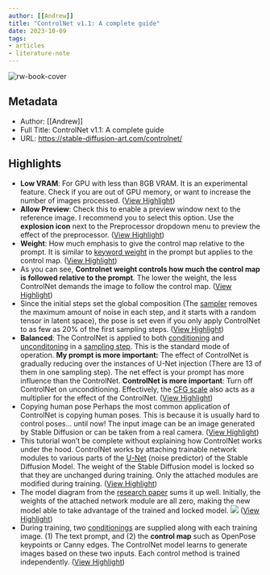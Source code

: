 ```yaml
---
author: [[Andrew]]
title: "ControlNet v1.1: A complete guide"
date: 2023-10-09
tags: 
- articles
- literature-note
---
```

![rw-book-cover](https://i0.wp.com/stable-diffusion-art.com/wp-content/uploads/2023/02/cover2-00004-1200166910-elegant-snobby-rich-Aerith-Gainsborough-looks-intently-at-you-in-wonder-and-anticipation.-ultra-detailed-painting-at-16K-resolut.png)

## Metadata
- Author: [[Andrew]]
- Full Title: ControlNet v1.1: A complete guide
- URL: https://stable-diffusion-art.com/controlnet/

## Highlights
- **Low VRAM**: For GPU with less than 8GB VRAM. It is an experimental feature. Check if you are out of GPU memory, or want to increase the number of images processed. ([View Highlight](https://read.readwise.io/read/01hcaraapmmcjrj7gwya5c1293))
- **Allow Preview**: Check this to enable a preview window next to the reference image. I recommend you to select this option. Use the **explosion icon** next to the Preprocessor dropdown menu to preview the effect of the preprocessor. ([View Highlight](https://read.readwise.io/read/01hcaradhpcg3p40c4ngvga3c9))
- **Weight**: How much emphasis to give the control map relative to the prompt. It is similar to [keyword weight](https://stable-diffusion-art.com/prompt-guide/#Keyword_weight) in the prompt but applies to the control map. ([View Highlight](https://read.readwise.io/read/01hcarb8rvefff93r2v4gvvdtk))
- As you can see, **Controlnet weight controls how much the control map is followed relative to the prompt**. The lower the weight, the less ControlNet demands the image to follow the control map. ([View Highlight](https://read.readwise.io/read/01hcardasj5hsb2sgpaadhxcd3))
- Since the initial steps set the global composition (The [sampler](https://stable-diffusion-art.com/samplers/) removes the maximum amount of noise in each step, and it starts with a random tensor in latent space), the pose is set even if you only apply ControlNet to as few as 20% of the first sampling steps. ([View Highlight](https://read.readwise.io/read/01hcare94yz34cpjdfaa670cge))
- **Balanced**: The ControlNet is applied to both [conditioning](https://stable-diffusion-art.com/how-stable-diffusion-work/#Conditioning) and [unconditoning](https://stable-diffusion-art.com/how-negative-prompt-work/#Sampling_with_negative_prompt) in a [sampling step](https://stable-diffusion-art.com/samplers/). This is the standard mode of operation.
  **My prompt is more important:** The effect of ControlNet is gradually reducing over the instances of U-Net injection (There are 13 of them in one sampling step). The net effect is your prompt has more influence than the ControlNet.
  **ControlNet is more important**: Turn off ControlNet on unconditioning. Effectively, the [CFG scale](https://stable-diffusion-art.com/how-stable-diffusion-work/#What_is_CFG_value) also acts as a multiplier for the effect of the ControlNet. ([View Highlight](https://read.readwise.io/read/01hcarht30bj2stp8dhavsmpj6))
- Copying human pose
  Perhaps the most common application of ControlNet is copying human poses. This is because it is usually hard to control poses… until now! The input image can be an image generated by Stable Diffusion or can be taken from a real camera. ([View Highlight](https://read.readwise.io/read/01hcarke9z7xkfs7z0n0zfpe2d))
- This tutorial won’t be complete without explaining how ControlNet works under the hood.
  ControlNet works by attaching trainable network modules to various parts of the [U-Net](https://stable-diffusion-art.com/how-stable-diffusion-work/#Feeding_embeddings_to_noise_predictor) (noise predictor) of the Stable Diffusion Model. The weight of the Stable Diffusion model is locked so that they are unchanged during training. Only the attached modules are modified during training. ([View Highlight](https://read.readwise.io/read/01hcarp7my9jhe9b7an5hpz22x))
- The model diagram from the [research paper](https://arxiv.org/abs/2302.05543) sums it up well. Initially, the weights of the attached network module are all zero, making the new model able to take advantage of the trained and locked model.
  ![](https://stable-diffusion-art.com/wp-content/uploads/2023/02/image-139.png) ([View Highlight](https://read.readwise.io/read/01hcarpdjvb0zht5xypysgszfk))
- During training, two [conditionings](https://stable-diffusion-art.com/how-stable-diffusion-work/#Conditioning) are supplied along with each training image. (1) The text prompt, and (2) the **control map** such as OpenPose keypoints or Canny edges. The ControlNet model learns to generate images based on these two inputs.
  Each control method is trained independently. ([View Highlight](https://read.readwise.io/read/01hcarpk8d85c5j6w9zbdv0ny4))

